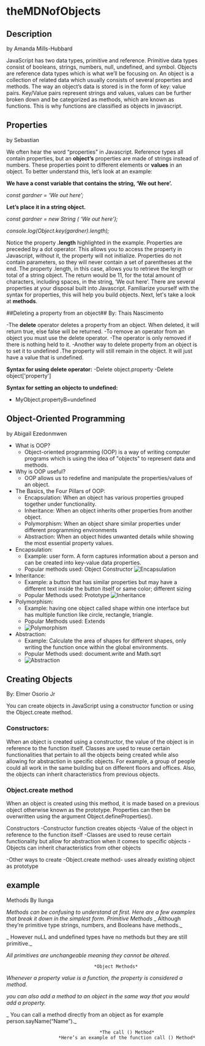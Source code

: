 # theMDNofObjects

## Description ##
by Amanda Mills-Hubbard

JavaScript has two data types, primitive and reference. Primitive data types consist of booleans, strings, numbers, null, undefined, and symbol. Objects are reference data types which is what we’ll be focusing on. An object is a collection of related data which usually consists of several properties and methods. The way an object’s data is stored is in the form of key: value pairs. 
Key/Value pairs represent strings and values, values can be further broken down and be categorized as methods, which are known as functions. This is why functions are classified as objects in javascript.
 
## Properties ##
by Sebastian

We often hear the word “properties” in Javascript. Reference types all contain properties, but an **object’s** properties are made of strings instead of numbers. These properties point to different elements or **values** in an object. To better understand this, let’s look at an example:

**We have a const variable that contains the string, ‘We out here’.**

_const gardner = ‘We out here’;_

**Let’s place it in a string object.**

_const gardner = new String ( ‘We out here’);_

_console.log(Object.key(gardner).length);_

Notice the property **.length** highlighted in the example. Properties are preceded by a dot operator. This allows you to access the property in Javascript, without it, the property will not initialize. Properties do not contain parameters, so they will never contain a set of parentheses at the end. The property .length, in this case, allows you to retrieve the length or total of a string object. The return would be 11, for the total amount of characters, including spaces, in the string, ‘We out here’. There are several properties at your disposal built into Javascript. Familiarize yourself with the syntax for properties, this will help you build objects. Next, let's take a look at **methods**. 







##Deleting a property from an object## 
By: Thais Nascimento


-The **delete** operator deletes a property from an object. When deleted, it will return true, else false will be returned.
-To remove an operator from an object you must use the delete operator.
-The operator is only removed if there is nothing held to it.
-Another way to delete property from an object is to set it to  undefined .The property will still remain in the object. It will just have a value that is undefined.

**Syntax for using delete operator:**
-Delete object.property
-Delete object['property']

**Syntax for setting an objecto to undefined:**
- MyObject.propertyB=undefined 


## Object-Oriented Programming ##
by Abigail Ezedonmwen
* What is OOP?
  * Object-oriented programming (OOP) is a way of writing computer programs which is using the idea of "objects" to represent data and methods.
* Why is OOP useful?
  * OOP allows us to redefine and manipulate the properties/values of an object. 
* The Basics, the Four Pillars of OOP:
  * Encapsulation: When an object has various properties grouped together under functionality. 
  * Inheritance: When an object inherits other properties from another object. 
  * Polymorphism: When an object share similar properties under different programming environments
  * Abstraction: When an object hides unwanted details while showing the most essential property values.
* Encapsulation:
  * Example: user form. A form captures information about a person and can be created into key-value data properties.
  * Popular methods used: Object Constructor
  ![Encapsulation]()
* Inheritance:
  * Example: a button that has similar properties but may have a different text inside the button itself or same color; different sizing
  * Popular Methods used: Prototype
  ![Inheritance]()
* Polymorphism:
  * Example: having one object called shape within one interface but has multiple function like circle, rectangle, triangle.
  * Popular Methods used: Extends
  * ![Polymorphism]()
* Abstraction:
  * Example: Calculate the area of shapes for different shapes, only writing the function once within the global environments.
  * Popular Methods used: document.write and Math.sqrt
  * ![Abstraction]()
 



## Creating Objects ##
By: Elmer Osorio Jr

You can create objects in JavaScript using a constructor function or using the Object.create method. 

### Constructors:
When an object is created using a constructor, the value of the object is in reference to the function itself. Classes are used to reuse certain functionalities that pertain to all the objects being created while also allowing for abstraction in specific objects. For example, a group of people could all work in the same building but on different floors and offices. Also, the objects can inherit characteristics from previous objects. 

### Object.create method

When an object is created using this method, it is made based on a previous object otherwise known as the prototype.  Properties can then be overwritten using the argument Object.defineProperties().




Constructors
-Constructor function creates objects 
-Value of the object in reference to the function itself
-Classes are used to reuse certain functionality but allow for abstraction when it comes to specific objects 
-Objects can inherit characteristics from other objects

-Other ways to create
-Object.create method- uses already existing object as prototype


## example ##
Methods 
By Ilunga

_Methods can be confusing to understand at first. Here are a few examples that break it down in the simplest form._
                                                  *Primitive Methods* 
_ Although they’re primitive type strings, numbers, and Booleans have methods._

_ However nuLL and undefined types have no methods but they are still primitive._

 _All primitives are unchangeable meaning they cannot be altered._

                                    *Object Methods*
 _Whenever a property value is a function, the property is considered a method._

 _you can also add a method to an object in the same way that you would add a property._
 
_ You can call a method directly from an object as for example person.sayName(“Name”)._

                                      *The call () Method* 
                       *Here’s an example of the function call () Method*
